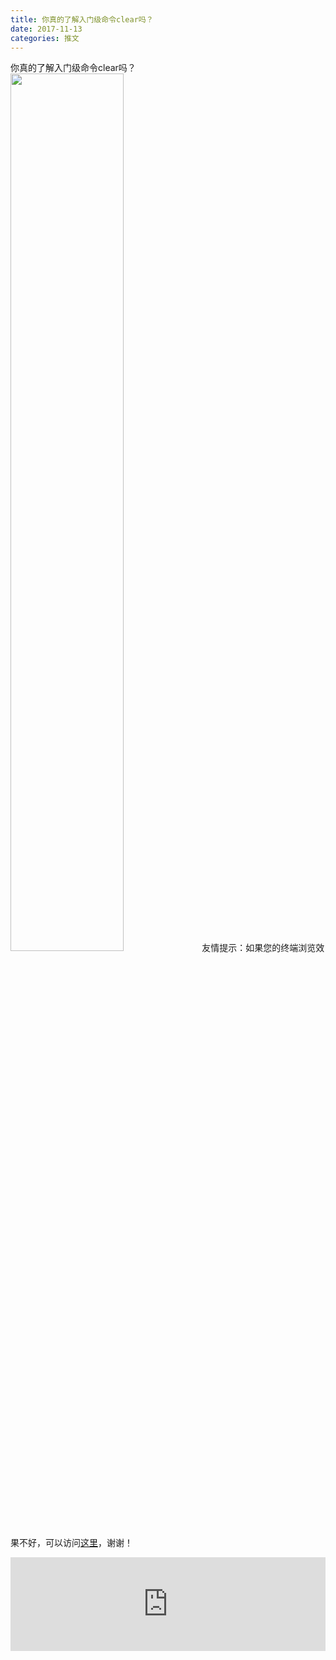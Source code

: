 ```yaml
---
title: 你真的了解入门级命令clear吗？
date: 2017-11-13
categories: 推文
---
```

你真的了解入门级命令clear吗？
<img src="http://mmbiz.qpic.cn/mmbiz_jpg/ACviaWTBFxhaI63vO4SHIhViboBUkOTuk2dQn11BQomwduUIWezs7ZDwTNFLPg1QaADicSl4E2lfgwVrBN2aLO4Qg/0?wx_fmt=jpeg" style="width: 60%; height: auto;"/><!--more-->
友情提示：如果您的终端浏览效果不好，可以访问[这里](https://stata-club.github.io/stata_article/2017-11-13.html)，谢谢！
<iframe src="https://stata-club.github.io/stata_article/2017-11-13.html" id="iframepage" frameborder="0" scrolling="no" marginheight="0" marginwidth="0" width="100%" onLoad="iFrameHeight()"></iframe>
<script type="text/javascript" language="javascript">
function iFrameHeight() {
var ifm= document.getElementById("iframepage");
var subWeb = document.frames ? document.frames["iframepage"].document : ifm.contentDocument;   
if(ifm != null && subWeb != null) {
 ifm.height = subWeb.body.scrollHeight;
} 
} 
</script> 
